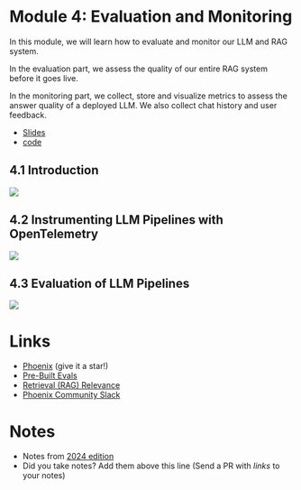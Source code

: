 # Module 4: Evaluation and Monitoring

In this module, we will learn how to evaluate and monitor our LLM and RAG system.

In the evaluation part, we assess the quality of our entire RAG
system before it goes live.

In the monitoring part, we collect, store and visualize
metrics to assess the answer quality of a deployed LLM. We also
collect chat history and user feedback.


* [Slides](https://docs.google.com/presentation/d/19a8Tsn6jXn1GqBSjTEhGusv4eX7fTyG5Qot1CvUeTOw/edit?usp=sharing)
* [code](code/)

## 4.1 Introduction



<a href="https://www.youtube.com/watch?v=nOjfqY9y4Vw&list=PL3MmuxUbc_hIB4fSqLy_0AfTjVLpgjV3R">
  <img src="https://markdown-videos-api.jorgenkh.no/youtube/nOjfqY9y4Vw">
</a>


## 4.2 Instrumenting LLM Pipelines with OpenTelemetry

<a href="https://www.youtube.com/watch?v=_x72_txu46o&list=PL3MmuxUbc_hIB4fSqLy_0AfTjVLpgjV3R">
  <img src="https://markdown-videos-api.jorgenkh.no/youtube/_x72_txu46o">
</a>



## 4.3 Evaluation of LLM Pipelines

<a href="https://www.youtube.com/watch?v=GmPXHjTa5ZA&list=PL3MmuxUbc_hIB4fSqLy_0AfTjVLpgjV3R">
  <img src="https://markdown-videos-api.jorgenkh.no/youtube/GmPXHjTa5ZA">
</a>


# Links

* [Phoenix](https://github.com/Arize-ai/phoenix) (give it a star!)
* [Pre-Built Evals](https://arize.com/docs/phoenix/evaluation/how-to-evals/running-pre-tested-evals)
* [Retrieval (RAG) Relevance](https://arize.com/docs/phoenix/evaluation/how-to-evals/running-pre-tested-evals/retrieval-rag-relevance)
* [Phoenix Community Slack](https://join.slack.com/t/arize-ai/shared_invite/zt-26zg4u3lw-OjUNoLvKQ2Yv53EfvxW6Kg)


# Notes

* Notes from [2024 edition](../cohorts/2024/04-monitoring/)
* Did you take notes? Add them above this line (Send a PR with *links* to your notes)
